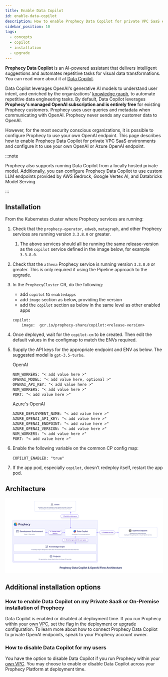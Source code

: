 ```yaml
---
title: Enable Data Copilot
id: enable-data-copilot
description: How to enable Prophecy Data Copilot for private VPC SaaS environments.
sidebar_position: 10
tags:
  - concepts
  - copilot
  - installation
  - upgrade
---
```


**Prophecy Data Copilot** is an AI-powered assistant that delivers intelligent suggestions and automates repetitive tasks for visual data transformations. You can read more about it at [Data Copilot](/concepts/copilot).

Data Copilot leverages OpenAI's generative AI models to understand user intent, and enriched by the organizations' [knowledge graph](/concepts/copilot#knowledge-graph), to automate repetitive data engineering tasks. By default, Data Copilot leverages **Prophecy's managed OpenAI subscription and is entirely free** for existing Prophecy customers. Prophecy uses user queries and metadata when communicating with OpenAI. Prophecy never sends any customer data to OpenAI.

However, for the most security conscious organizations, it is possible to configure Prophecy to use your own OpenAI endpoint. This page describes how to enable Prophecy Data Copilot for private VPC SaaS environments and configure it to use your own OpenAI or Azure OpenAI endpoint.

:::note

Prophecy also supports running Data Copilot from a locally hosted private model. Additionally, you can configure Prophecy Data Copilot to use custom LLM endpoints provided by AWS Bedrock, Google Vertex AI, and Databricks Model Serving.

:::

## Installation

From the Kubernetes cluster where Prophecy services are running:

1. Check that the `prophecy-operator`, `edweb`, `metagraph`, and other Prophecy services are running version `3.3.8.0` or greater.
   1. The above services should all be running the same release-version as the `copilot` service defined in the image below, for example `3.3.8.0`.
2. Check that the `athena` Prophecy service is running version `3.3.8.0` or greater. This is only required if using the Pipeline approach to the upgrade.
3. In the `ProphecyCluster` CR, do the following:

   - add `copilot` to `enabledapps`
   - add `image` section as below, providing the version
   - add the `copilot` section as below in the same level as other enabled apps

   ```
   copilot:
       image:  gcr.io/prophecy-share/copilot:<release-version>
   ```

4. Once deployed, wait for the `copilot-cm` to be created. Then edit the default values in the configmap to match the ENVs required.
5. Supply the API keys for the appropriate endpoint and ENV as below. The suggested model is `gpt-3.5-turbo`.

   OpenAI

   ```
   NUM_WORKERS: "< add value here >"
   OPENAI_MODEL: "< add value here, optional >"
   OPENAI_API_KEY: "< add value here >"
   NUM_WORKERS: "< add value here >"
   PORT: "< add value here >"
   ```

   Azure's OpenAI

   ```
   AZURE_DEPLOYMENT_NAME: "< add value here >"
   AZURE_OPENAI_API_KEY: "< add value here >"
   AZURE_OPENAI_ENDPOINT: "< add value here >"
   AZURE_OPENAI_VERSION: "< add value here >"
   NUM_WORKERS: "< add value here >"
   PORT: "< add value here >"
   ```

6. Enable the following variable on the common CP config map:

   `COPILOT_ENABLED: "true"`

7. If the app pod, especially `copilot`, doesn't redeploy itself, restart the app pod.

## Architecture

![Prophecy Data Copilot & OpenAI Flow Architecture](img/data_copilot_open_ai_flow_architecture.png)

## Additional installation options

### How to enable Data Copilot on my Private SaaS or On-Premise installation of Prophecy

Data Copilot is enabled or disabled at deployment time. If you run Prophecy within your [own VPC](/docs/architecture/deployment/deployment.md#private-saas-customer-vpc), set the flag in the deployment or upgrade configuration. To learn more about how to connect Prophecy Data Copilot to private OpenAI endpoints, speak to your Prophecy account owner.

### How to disable Data Copilot for my users

You have the option to disable Data Copilot if you run Prophecy within your [own VPC](/docs/architecture/deployment/deployment.md#private-saas-customer-vpc). You may choose to enable or disable Data Copilot across your Prophecy Platform at deployment time.
